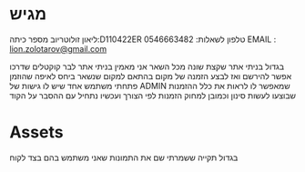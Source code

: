 # מגיש
ליאון זולוטריוב
מספר כיתה:D110422ER
טלפון לשאלות: 0546663482 
EMAIL : lion.zolotarov@gmail.com


בגדול בניתי אתר שקצת שונה מכל השאר אני מאמין בניתי אתר לבר קוקטלים
 שדרכו אפשר להירשם ואז לבצע הזמנה של מקום בהתאם למקום שנשאר ביחס
לאיפה שהוזמן
פתחתי משתמש אחד שיש לו גישות של ADMIN
שמאפשר לו לראות את כלל ההזמנות שבוצעו לעשות סינון וכמובן למחוק הזמנות לפי הצורך
ועכשיו נתחיל עם ההסבר על הקוד 

# Assets
בגדול תקייה ששמרתי שם את התמונות שאני משתמש בהם בצד לקוח